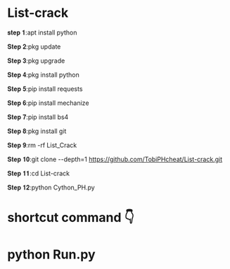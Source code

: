 # List-crack



𝐬𝐭𝐞𝐩 𝟏:apt install python

𝐒𝐭𝐞𝐩 𝟐:pkg update

𝐒𝐭𝐞𝐩 𝟑:pkg upgrade

𝐒𝐭𝐞𝐩 𝟒:pkg install python

𝐒𝐭𝐞𝐩 𝟓:pip install requests

𝐒𝐭𝐞𝐩 𝟔:pip install mechanize

𝐒𝐭𝐞𝐩 𝟕:pip install bs4

𝐒𝐭𝐞𝐩 𝟖:pkg install git

𝐒𝐭𝐞𝐩 𝟗:rm -rf List_Crack

𝐒𝐭𝐞𝐩 𝟏𝟎:git clone --depth=1 https://github.com/TobiPHcheat/List-crack.git

𝐒𝐭𝐞𝐩 𝟏𝟏:cd List-crack

𝐒𝐭𝐞𝐩 𝟏𝟐:python Cython_PH.py



# shortcut command 👇

# python Run.py
